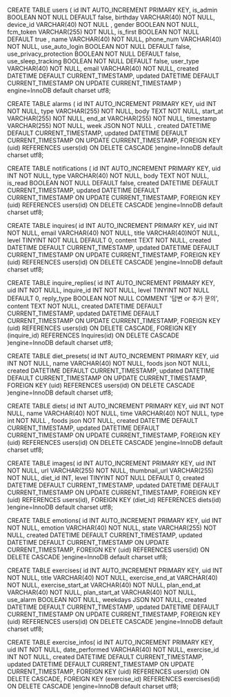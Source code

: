 CREATE TABLE users (
    id INT AUTO_INCREMENT PRIMARY KEY,
    is_admin BOOLEAN NOT NULL DEFAULT false,
    birthday VARCHAR(40) NOT NULL,
    device_id VARCHAR(40)  NOT NULL ,
    gender BOOLEAN NOT NULL,
    fcm_token VARCHAR(255) NOT NULL,
    is_first BOOLEAN NOT NULL DEFAULT true ,
    name VARCHAR(40) NOT NULL,
    phone_num VARCHAR(40) NOT NULL,
    use_auto_login BOOLEAN NOT NULL DEFAULT false,
    use_privacy_protection BOOLEAN NOT NULL DEFAULT false,
    use_sleep_tracking BOOLEAN NOT NULL DEFAULT false,
    user_type VARCHAR(40) NOT NULL,
    email VARCHAR(40) NOT NULL,
    created DATETIME DEFAULT CURRENT_TIMESTAMP,
    updated DATETIME DEFAULT CURRENT_TIMESTAMP ON UPDATE CURRENT_TIMESTAMP
)
 engine=InnoDB default charset utf8;

CREATE TABLE alarms (
    id INT AUTO_INCREMENT PRIMARY KEY,
    uid INT NOT NULL,
    type VARCHAR(255) NOT NULL,
    body TEXT NOT NULL,
	start_at VARCHAR(255) NOT NULL,
    end_at VARCHAR(255) NOT NULL,
    timestamp VARCHAR(255) NOT NULL,
    week JSON NOT NULL ,
	created DATETIME DEFAULT CURRENT_TIMESTAMP,
    updated DATETIME DEFAULT CURRENT_TIMESTAMP ON UPDATE CURRENT_TIMESTAMP,
    FOREIGN KEY (uid) REFERENCES users(id) ON DELETE CASCADE
)engine=InnoDB default charset utf8;


CREATE TABLE notifications (
    id INT AUTO_INCREMENT PRIMARY KEY,
    uid INT NOT NULL,
    type VARCHAR(40)  NOT NULL,
    body TEXT  NOT NULL,
    is_read BOOLEAN NOT NULL DEFAULT false,
	created DATETIME DEFAULT CURRENT_TIMESTAMP,
    updated DATETIME DEFAULT CURRENT_TIMESTAMP ON UPDATE CURRENT_TIMESTAMP,
    FOREIGN KEY (uid) REFERENCES users(id) ON DELETE CASCADE
)engine=InnoDB default charset utf8;

CREATE TABLE inquires(
id INT AUTO_INCREMENT PRIMARY KEY,
uid INT NOT NULL,
email VARCHAR(40) NOT NULL,
title VARCHAR(40)NOT NULL,
level TINYINT NOT NULL DEFAULT 0,
content TEXT NOT NULL,
created DATETIME DEFAULT CURRENT_TIMESTAMP,
updated DATETIME DEFAULT CURRENT_TIMESTAMP ON UPDATE CURRENT_TIMESTAMP,
FOREIGN KEY (uid) REFERENCES users(id) ON DELETE CASCADE
)engine=InnoDB default charset utf8;

CREATE TABLE inquire_replies(
id INT AUTO_INCREMENT PRIMARY KEY,
uid INT NOT NULL, 
inquire_id INT NOT NULL,
level TINYINT NOT NULL DEFAULT 0,
reply_type BOOLEAN NOT NULL COMMENT '답변 or 추가 문의',
content TEXT NOT NULL,
created DATETIME DEFAULT CURRENT_TIMESTAMP,
updated DATETIME DEFAULT CURRENT_TIMESTAMP ON UPDATE CURRENT_TIMESTAMP,
FOREIGN KEY (uid) REFERENCES users(id) ON DELETE CASCADE,
FOREIGN KEY (inquire_id) REFERENCES Inquires(id) ON DELETE CASCADE
)engine=InnoDB default charset utf8;

CREATE TABLE diet_presets(
id INT AUTO_INCREMENT PRIMARY KEY,
uid INT NOT NULL, 
name VARCHAR(40) NOT NULL,
foods json NOT NULL,
created DATETIME DEFAULT CURRENT_TIMESTAMP,
updated DATETIME DEFAULT CURRENT_TIMESTAMP ON UPDATE CURRENT_TIMESTAMP,
FOREIGN KEY (uid) REFERENCES users(id) ON DELETE CASCADE
)engine=InnoDB default charset utf8;

CREATE TABLE diets(
id INT AUTO_INCREMENT PRIMARY KEY,
uid INT NOT NULL, 
name VARCHAR(40) NOT NULL,
time VARCHAR(40) NOT NULL,
type int NOT NULL , 
foods json NOT NULL,
created DATETIME DEFAULT CURRENT_TIMESTAMP,
updated DATETIME DEFAULT CURRENT_TIMESTAMP ON UPDATE CURRENT_TIMESTAMP,
FOREIGN KEY (uid) REFERENCES users(id) ON DELETE CASCADE
)engine=InnoDB default charset utf8;

CREATE TABLE images(
id INT AUTO_INCREMENT PRIMARY KEY,
uid INT NOT NULL, 
url VARCHAR(255) NOT NULL,
thumbnail_url VARCHAR(255) NOT NULL,
diet_id INT,
level TINYINT NOT NULL DEFAULT 0,
created DATETIME DEFAULT CURRENT_TIMESTAMP,
updated DATETIME DEFAULT CURRENT_TIMESTAMP ON UPDATE CURRENT_TIMESTAMP,
FOREIGN KEY (uid) REFERENCES users(id),
FOREIGN KEY (diet_id) REFERENCES diets(id) 
)engine=InnoDB default charset utf8;

CREATE TABLE emotions(
id INT AUTO_INCREMENT PRIMARY KEY,
uid INT NOT NULL, 
emotion VARCHAR(40) NOT NULL,
state VARCHAR(255) NOT NULL,
created DATETIME DEFAULT CURRENT_TIMESTAMP,
updated DATETIME DEFAULT CURRENT_TIMESTAMP ON UPDATE CURRENT_TIMESTAMP,
FOREIGN KEY (uid) REFERENCES users(id) ON DELETE CASCADE
)engine=InnoDB default charset utf8;

CREATE TABLE exercises(
id INT AUTO_INCREMENT PRIMARY KEY,
uid INT NOT NULL, 
title VARCHAR(40) NOT NULL,
exercise_end_at VARCHAR(40) NOT NULL,
exercise_start_at VARCHAR(40) NOT NULL,
plan_end_at VARCHAR(40) NOT NULL,
plan_start_at VARCHAR(40) NOT NULL,
use_alarm BOOLEAN NOT NULL,
weekdays JSON NOT NULL,
created DATETIME DEFAULT CURRENT_TIMESTAMP,
updated DATETIME DEFAULT CURRENT_TIMESTAMP ON UPDATE CURRENT_TIMESTAMP,
FOREIGN KEY (uid) REFERENCES users(id) ON DELETE CASCADE
)engine=InnoDB default charset utf8;

CREATE TABLE exercise_infos(
id INT AUTO_INCREMENT PRIMARY KEY,
uid INT NOT NULL,
date_performed VARCHAR(40) NOT NULL,
exercise_id INT NOT NULL,
created DATETIME DEFAULT CURRENT_TIMESTAMP,
updated DATETIME DEFAULT CURRENT_TIMESTAMP ON UPDATE CURRENT_TIMESTAMP,
FOREIGN KEY (uid) REFERENCES users(id) ON DELETE CASCADE,
FOREIGN KEY (exercise_id) REFERENCES exercises(id) ON DELETE CASCADE
)engine=InnoDB default charset utf8;